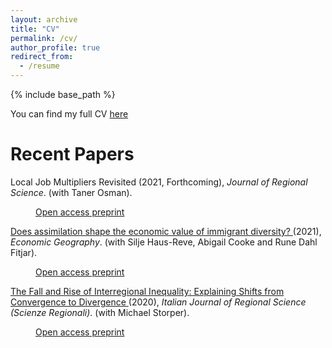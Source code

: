 ```yaml
---
layout: archive
title: "CV"
permalink: /cv/
author_profile: true
redirect_from:
  - /resume
---
```


{% include base_path %}

You can find my full CV <a href="/_pages/tkemeny_cv.pdf">here</a>

Recent Papers
======
Local Job Multipliers Revisited (2021, Forthcoming), _Journal of Regional Science_. (with Taner Osman). <br>
 		<p style ="margin-left: 40px"><a href="/_pages/JRS_ljmr_accepted.pdf">Open access preprint</a></p>


<a href="https://doi.org/10.1080/00130095.2021.1897462" target=_blank> Does assimilation shape the economic value of immigrant diversity? </a> (2021), _Economic Geography_. (with Silje Haus-Reve, Abigail Cooke and Rune Dahl Fitjar). <br>
 		<p style ="margin-left: 40px"> <a href="/_pages/EG_divssim.pdf">Open access preprint</a></p>

<a href="https://doi.org/10.14650/97084}{10.14650/97084" target=_blank> The Fall and Rise of Interregional Inequality: Explaining Shifts from Convergence to Divergence </a> (2020), _Italian Journal of Regional Science (Scienze Regionali)_. (with Michael Storper). <br>
 		<p style ="margin-left: 40px"> <a href="/_pages/scienzeregionali_acceptedversion.pdf">Open access preprint</a></p>

